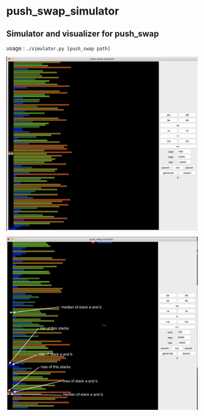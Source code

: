 # push_swap_simulator
## Simulator and visualizer for push_swap

usage : `./simulator.py [push_swap path]`


![](screen.png)



![](screen2.png)
